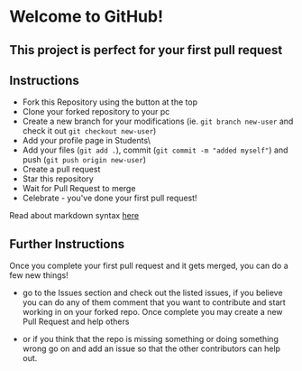 # Welcome to GitHub!
## This project is perfect for your first pull request

## Instructions

- Fork this Repository using the button at the top
- Clone your forked repository to your pc
- Create a new branch for your modifications (ie. ```git branch new-user``` and check it out ```git checkout new-user```)
- Add your profile page in Students\
- Add your files (```git add .```), commit (```git commit -m "added myself"```) and push (```git push origin new-user```)
- Create a pull request
- Star this repository
- Wait for Pull Request to merge
- Celebrate - you've done your first pull request!


Read about markdown syntax [here](https://github.com/adam-p/markdown-here/wiki/Markdown-Cheatsheet)

## Further Instructions

Once you complete your first pull request and it gets merged, you can do a few new things!

- go to the Issues section and check out the listed issues, if you believe you can do any of them comment that you want to contribute and start working in on your forked repo. Once complete you may create a new Pull Request and help others
 
- or if you think that the repo is missing something or doing something wrong go on and add an issue so that the other contributors can help out. 

